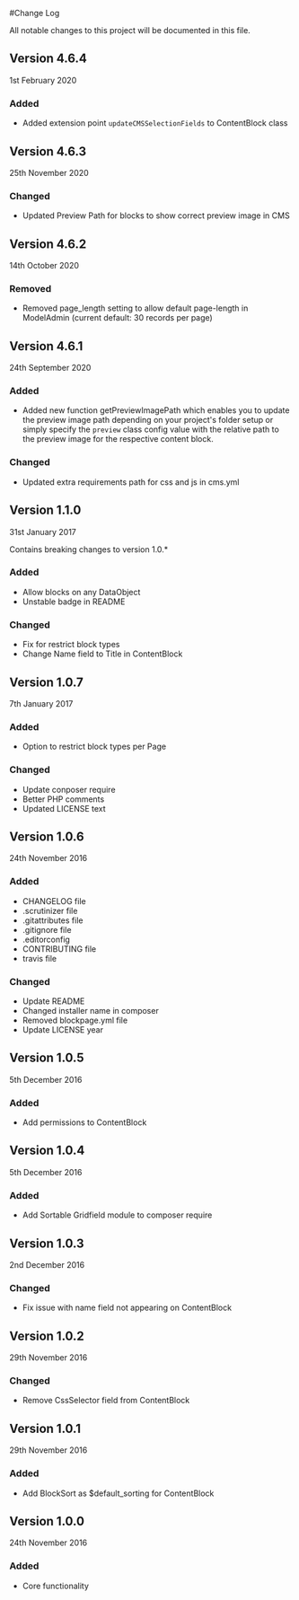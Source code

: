 #Change Log

All notable changes to this project will be documented in this file.

## Version 4.6.4
1st February 2020

### Added
- Added extension point `updateCMSSelectionFields` to ContentBlock class 

## Version 4.6.3
25th November 2020

### Changed
  - Updated Preview Path for blocks to show correct preview image in CMS

## Version 4.6.2
14th October 2020
  
### Removed
  - Removed page_length setting to allow default page-length in ModelAdmin (current default: 30 records per page)

## Version 4.6.1
24th September 2020

### Added
  - Added new function getPreviewImagePath which enables you to update the preview 
  image path depending on your project's folder setup or simply specify the `preview` class config value with 
  the relative path to the preview image for the respective content block.
  
### Changed
  - Updated extra requirements path for css and js in cms.yml
    
## Version 1.1.0

31st January 2017

Contains breaking changes to version 1.0.*

### Added

  - Allow blocks on any DataObject
  - Unstable badge in README

### Changed

  - Fix for restrict block types
  - Change Name field to Title in ContentBlock

## Version 1.0.7

7th January 2017

### Added

  - Option to restrict block types per Page

### Changed

  - Update conposer require
  - Better PHP comments
  - Updated LICENSE text

## Version 1.0.6

24th November 2016

### Added
  
  - CHANGELOG file
  - .scrutinizer file
  - .gitattributes file
  - .gitignore file
  - .editorconfig
  - CONTRIBUTING file
  - travis file

### Changed
  
  - Update README
  - Changed installer name in composer
  - Removed blockpage.yml file
  - Update LICENSE year

## Version 1.0.5

5th December 2016

### Added
  
  - Add permissions to ContentBlock

## Version 1.0.4

5th December 2016

### Added
  
  - Add Sortable Gridfield module to composer require

## Version 1.0.3

2nd December 2016

### Changed
  
  - Fix issue with name field not appearing on ContentBlock

## Version 1.0.2

29th November 2016

### Changed
  
  - Remove CssSelector field from ContentBlock

## Version 1.0.1

29th November 2016

### Added
  
  - Add BlockSort as $default_sorting for ContentBlock

## Version 1.0.0

24th November 2016

### Added
  
  - Core functionality